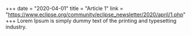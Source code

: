 +++
date = "2020-04-01"
title = "Article 1"
link = "https://www.eclipse.org/community/eclipse_newsletter/2020/april/1.php"
+++
Lorem Ipsum is simply dummy text of the printing and typesetting industry.
